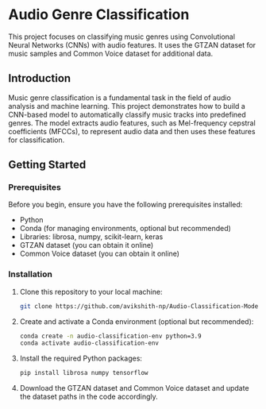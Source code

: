 # Audio Genre Classification

This project focuses on classifying music genres using Convolutional Neural Networks (CNNs) with audio features. It uses the GTZAN dataset for music samples and Common Voice dataset for additional data.

## Introduction

Music genre classification is a fundamental task in the field of audio analysis and machine learning. This project demonstrates how to build a CNN-based model to automatically classify music tracks into predefined genres. The model extracts audio features, such as Mel-frequency cepstral coefficients (MFCCs), to represent audio data and then uses these features for classification.

## Getting Started

### Prerequisites

Before you begin, ensure you have the following prerequisites installed:

- Python
- Conda (for managing environments, optional but recommended)
- Libraries: librosa, numpy, scikit-learn, keras
- GTZAN dataset (you can obtain it online)
- Common Voice dataset (you can obtain it online)

### Installation

1. Clone this repository to your local machine:

   ```bash
   git clone https://github.com/avikshith-np/Audio-Classification-Model.git
   
2. Create and activate a Conda environment (optional but recommended):
   ```bash
   conda create -n audio-classification-env python=3.9
   conda activate audio-classification-env
   
4. Install the required Python packages:
   ```bash
   pip install librosa numpy tensorflow

5. Download the GTZAN dataset and Common Voice dataset and update the dataset paths in the code accordingly.

